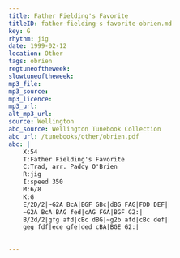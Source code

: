 ```yaml
---
title: Father Fielding's Favorite
titleID: father-fielding-s-favorite-obrien.md
key: G
rhythm: jig
date: 1999-02-12
location: Other
tags: obrien
regtuneoftheweek:
slowtuneoftheweek:
mp3_file:
mp3_source:
mp3_licence:
mp3_url:
alt_mp3_url:
source: Wellington
abc_source: Wellington Tunebook Collection
abc_url: /tunebooks/other/obrien.pdf
abc: |
    X:54
    T:Father Fielding's Favorite
    C:Trad, arr. Paddy O'Brien
    R:jig
    I:speed 350
    M:6/8
    K:G
    E/2D/2|~G2A BcA|BGF GBc|dBG FAG|FDD DEF|
    ~G2A BcA|BAG fed|cAG FGA|BGF G2:|
    B/2d/2|gfg afd|cBc dBG|~g2b afd|cBc def|
    geg fdf|ece gfe|ded cBA|BGE G2:|
    

---
```

